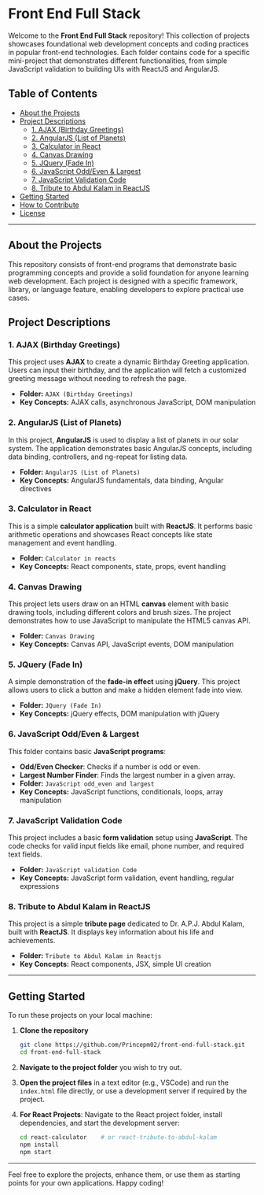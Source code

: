# Front End Full Stack

Welcome to the **Front End Full Stack** repository! This collection of projects showcases foundational web development concepts and coding practices in popular front-end technologies. Each folder contains code for a specific mini-project that demonstrates different functionalities, from simple JavaScript validation to building UIs with ReactJS and AngularJS.

## Table of Contents
- [About the Projects](#about-the-projects)
- [Project Descriptions](#project-descriptions)
  - [1. AJAX (Birthday Greetings)](#1-ajax-birthday-greetings)
  - [2. AngularJS (List of Planets)](#2-angularjs-list-of-planets)
  - [3. Calculator in React](#3-calculator-in-react)
  - [4. Canvas Drawing](#4-canvas-drawing)
  - [5. JQuery (Fade In)](#5-jquery-fade-in)
  - [6. JavaScript Odd/Even & Largest](#6-javascript-oddeven--largest)
  - [7. JavaScript Validation Code](#7-javascript-validation-code)
  - [8. Tribute to Abdul Kalam in ReactJS](#8-tribute-to-abdul-kalam-in-reactjs)
- [Getting Started](#getting-started)
- [How to Contribute](#how-to-contribute)
- [License](#license)

---

## About the Projects

This repository consists of front-end programs that demonstrate basic programming concepts and provide a solid foundation for anyone learning web development. Each project is designed with a specific framework, library, or language feature, enabling developers to explore practical use cases.

## Project Descriptions

### 1. AJAX (Birthday Greetings)
This project uses **AJAX** to create a dynamic Birthday Greeting application. Users can input their birthday, and the application will fetch a customized greeting message without needing to refresh the page.
- **Folder:** `AJAX (Birthday Greetings)`
- **Key Concepts:** AJAX calls, asynchronous JavaScript, DOM manipulation

### 2. AngularJS (List of Planets)
In this project, **AngularJS** is used to display a list of planets in our solar system. The application demonstrates basic AngularJS concepts, including data binding, controllers, and ng-repeat for listing data.
- **Folder:** `AngularJS (List of Planets)`
- **Key Concepts:** AngularJS fundamentals, data binding, Angular directives

### 3. Calculator in React
This is a simple **calculator application** built with **ReactJS**. It performs basic arithmetic operations and showcases React concepts like state management and event handling.
- **Folder:** `Calculator in reacts`
- **Key Concepts:** React components, state, props, event handling

### 4. Canvas Drawing
This project lets users draw on an HTML **canvas** element with basic drawing tools, including different colors and brush sizes. The project demonstrates how to use JavaScript to manipulate the HTML5 canvas API.
- **Folder:** `Canvas Drawing`
- **Key Concepts:** Canvas API, JavaScript events, DOM manipulation

### 5. JQuery (Fade In)
A simple demonstration of the **fade-in effect** using **jQuery**. This project allows users to click a button and make a hidden element fade into view.
- **Folder:** `JQuery (Fade In)`
- **Key Concepts:** jQuery effects, DOM manipulation with jQuery

### 6. JavaScript Odd/Even & Largest
This folder contains basic **JavaScript programs**:
  - **Odd/Even Checker**: Checks if a number is odd or even.
  - **Largest Number Finder**: Finds the largest number in a given array.
- **Folder:** `JavaScript odd_even and largest`
- **Key Concepts:** JavaScript functions, conditionals, loops, array manipulation

### 7. JavaScript Validation Code
This project includes a basic **form validation** setup using **JavaScript**. The code checks for valid input fields like email, phone number, and required text fields.
- **Folder:** `JavaScript validation Code`
- **Key Concepts:** JavaScript form validation, event handling, regular expressions

### 8. Tribute to Abdul Kalam in ReactJS
This project is a simple **tribute page** dedicated to Dr. A.P.J. Abdul Kalam, built with **ReactJS**. It displays key information about his life and achievements.
- **Folder:** `Tribute to Abdul Kalam in Reactjs`
- **Key Concepts:** React components, JSX, simple UI creation

---

## Getting Started

To run these projects on your local machine:

1. **Clone the repository**
   ```bash
   git clone https://github.com/Princepm02/front-end-full-stack.git
   cd front-end-full-stack
   ```

2. **Navigate to the project folder** you wish to try out.

3. **Open the project files** in a text editor (e.g., VSCode) and run the `index.html` file directly, or use a development server if required by the project.

4. **For React Projects**: Navigate to the React project folder, install dependencies, and start the development server:
   ```bash
   cd react-calculator    # or react-tribute-to-abdul-kalam
   npm install
   npm start
   ```
---

Feel free to explore the projects, enhance them, or use them as starting points for your own applications. Happy coding!

